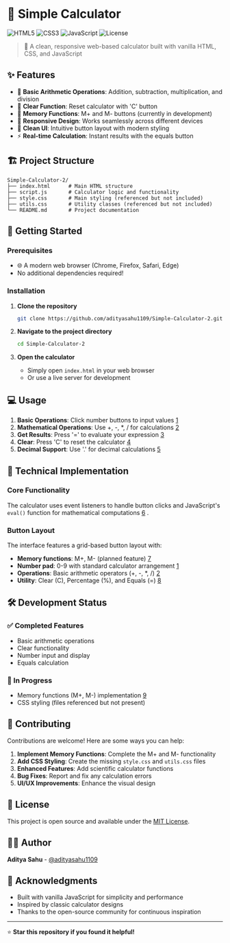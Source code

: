 

# 🧮 Simple Calculator

![HTML5](https://img.shields.io/badge/html5-%23E34F26.svg?style=for-the-badge&logo=html5&logoColor=white)
![CSS3](https://img.shields.io/badge/css3-%231572B6.svg?style=for-the-badge&logo=css3&logoColor=white)
![JavaScript](https://img.shields.io/badge/javascript-%23323330.svg?style=for-the-badge&logo=javascript&logoColor=%23F7DF1E)
![License](https://img.shields.io/badge/license-MIT-blue.svg?style=for-the-badge)

> 🎯 A clean, responsive web-based calculator built with vanilla HTML, CSS, and JavaScript

## ✨ Features

- 🔢 **Basic Arithmetic Operations**: Addition, subtraction, multiplication, and division
- 🧹 **Clear Function**: Reset calculator with 'C' button
- 💾 **Memory Functions**: M+ and M- buttons (currently in development)
- 📱 **Responsive Design**: Works seamlessly across different devices
- 🎨 **Clean UI**: Intuitive button layout with modern styling
- ⚡ **Real-time Calculation**: Instant results with the equals button

## 🏗️ Project Structure

```
Simple-Calculator-2/
├── index.html      # Main HTML structure
├── script.js       # Calculator logic and functionality
├── style.css       # Main styling (referenced but not included)
├── utils.css       # Utility classes (referenced but not included)
└── README.md       # Project documentation
```

## 🚀 Getting Started

### Prerequisites
- 🌐 A modern web browser (Chrome, Firefox, Safari, Edge)
- No additional dependencies required!

### Installation

1. **Clone the repository**
   ```bash
   git clone https://github.com/adityasahu1109/Simple-Calculator-2.git
   ```

2. **Navigate to the project directory**
   ```bash
   cd Simple-Calculator-2
   ```

3. **Open the calculator**
   - Simply open `index.html` in your web browser
   - Or use a live server for development

## 💻 Usage

1. **Basic Operations**: Click number buttons to input values [1](#0-0) 
2. **Mathematical Operations**: Use +, -, *, / for calculations [2](#0-1) 
3. **Get Results**: Press '=' to evaluate your expression [3](#0-2) 
4. **Clear**: Press 'C' to reset the calculator [4](#0-3) 
5. **Decimal Support**: Use '.' for decimal calculations [5](#0-4) 

## 🔧 Technical Implementation

### Core Functionality
The calculator uses event listeners to handle button clicks and JavaScript's `eval()` function for mathematical computations [6](#0-5) . 

### Button Layout
The interface features a grid-based button layout with:
- **Memory functions**: M+, M- (planned feature) [7](#0-6) 
- **Number pad**: 0-9 with standard calculator arrangement [1](#0-0) 
- **Operations**: Basic arithmetic operators (+, -, *, /) [2](#0-1) 
- **Utility**: Clear (C), Percentage (%), and Equals (=) [8](#0-7) 

## 🛠️ Development Status

### ✅ Completed Features
- Basic arithmetic operations
- Clear functionality
- Number input and display
- Equals calculation

### 🚧 In Progress
- Memory functions (M+, M-) implementation [9](#0-8) 
- CSS styling (files referenced but not present)

## 🤝 Contributing

Contributions are welcome! Here are some ways you can help:

1. **Implement Memory Functions**: Complete the M+ and M- functionality
2. **Add CSS Styling**: Create the missing `style.css` and `utils.css` files
3. **Enhanced Features**: Add scientific calculator functions
4. **Bug Fixes**: Report and fix any calculation errors
5. **UI/UX Improvements**: Enhance the visual design

## 📝 License

This project is open source and available under the [MIT License](LICENSE).

## 👨‍💻 Author

**Aditya Sahu** - [@adityasahu1109](https://github.com/adityasahu1109)

## 🙏 Acknowledgments

- Built with vanilla JavaScript for simplicity and performance
- Inspired by classic calculator designs
- Thanks to the open-source community for continuous inspiration

---

⭐ **Star this repository if you found it helpful!**
